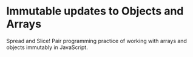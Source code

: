 # Immutable updates to Objects and Arrays

Spread and Slice! 
Pair programming practice of working with arrays and objects immutably in JavaScript. 
